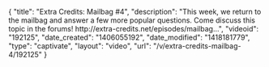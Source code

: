 {
    "title": "Extra Credits: Mailbag #4",
    "description": "This week, we return to the mailbag and answer a few more popular questions. Come discuss this topic in the forums! http:\/\/extra-credits.net\/episodes\/mailbag...",
    "videoid": "192125",
    "date_created": "1406055192",
    "date_modified": "1418181779",
    "type": "captivate",
    "layout": "video",
    "url": "\/v\/extra-credits-mailbag-4\/192125"
}